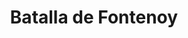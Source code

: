 ﻿---
title: "Batalla de Fontenoy"
permalink: periodes_600.html
layout: periode
dataInici: 1745-05-11
sidebar: periodes
pares:
  - id: 599
    title: "Guerra de Sucesión Austríaca"
    dataInici: "(1740-12-16)"
    dataFi: "(1748-10-18)"

fills:
jocsPrincipals:
  - title: "Fontenoy 1745: Guerra de Sucesión Austriaca"
    bggId: 19279
    dataInici: 
    dataFi: 

  - title: "Fontenoy 1745"
    bggId: 12519
    dataInici: 
    dataFi: 

  - title: "The Battle of Fontenoy: 11 May, 1745"
    bggId: 39939
    dataInici: 
    dataFi: 

jocsEscenaris:
jocsEpoca:
jocsEpocaEscenaris:
---
